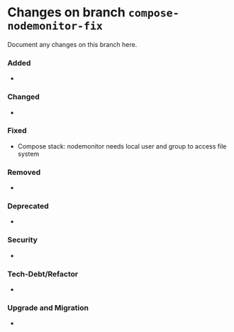 # Changes on branch `compose-nodemonitor-fix`
Document any changes on this branch here.
### Added
- 

### Changed
- 

### Fixed
- Compose stack: nodemonitor needs local user and group to access file system

### Removed
- 

### Deprecated
- 

### Security
- 

### Tech-Debt/Refactor
- 

### Upgrade and Migration
- 
